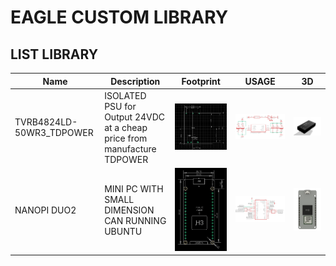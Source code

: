 # EAGLE CUSTOM LIBRARY

## LIST LIBRARY
Name | Description | Footprint | USAGE | 3D
---- | ----------- | ------- | ------- | -------
TVRB4824LD-50WR3_TDPOWER | ISOLATED PSU for Output 24VDC at a cheap price from manufacture TDPOWER | <img src="DOC/TVRB4824LD-50WR3_FOOTPRINT.png"> | <img src="DOC/TVRB4824LD-50WR3_EXAMPLE.png">  | <img src="DOC/TVRB4824LV-50WR3_3D.png">
NANOPI DUO2 | MINI PC WITH SMALL DIMENSION CAN RUNNING UBUNTU | <img src="DOC/NANOPI-DUO2_FOOTPRINT.png"> | <img src="DOC/NANOPI-DUO2_EXAMPLE.png">  | <img src="DOC/NANOPI-DUO2_3D.png">